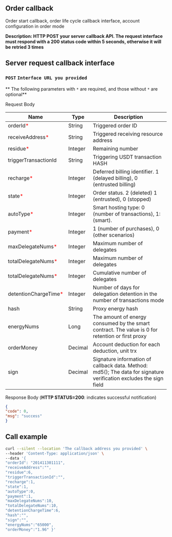 ## Order callback
Order start callback, order life cycle callback interface, account configuration in order mode

**Description: HTTP POST your server callback API. The request interface must respond with a 200 status code within 5 seconds, otherwise it will be retried 3 times**

## Server request callback interface
### `POST` `Interface URL you provided`
** The following parameters with `*` are required, and those without `*` are optional**

Request Body

| Name | Type | Description |
|-----------------------------------------------------|---------|----------------|
| orderId<span style="color:red">*</span> | String | Triggered order ID |
| receiveAddress<span style="color:red">*</span> | String | Triggered receiving resource address |
| residue<span style="color:red">*</span> | Integer | Remaining number |
| triggerTransactionId | String | Triggering USDT transaction HASH |
| recharge<span style="color:red">*</span> | Integer | Deferred billing identifier. 1 (delayed billing), 0 (entrusted billing) |
| state<span style="color:red">*</span> | Integer | Order status. 2 (deleted) 1 (entrusted), 0 (stopped) |
| autoType<span style="color:red">*</span> | Integer | Smart hosting type: 0 (number of transactions), 1: (smart). |
| payment<span style="color:red">*</span> | Integer | 1 (number of purchases), 0 (other scenarios) |
| maxDelegateNums<span style="color:red">*</span> | Integer | Maximum number of delegates |
| totalDelegateNums<span style="color:red">*</span> | Integer | Maximum number of delegates |
| totalDelegateNums<span style="color:red">*</span> | Integer | Cumulative number of delegates |
| detentionChargeTime<span style="color:red">*</span> | Integer | Number of days for delegation detention in the number of transactions mode |
| hash | String | Proxy energy hash |
| energyNums | Long | The amount of energy consumed by the smart contract. The value is 0 for retention or first proxy |
| orderMoney | Decimal | Account deduction for each deduction, unit trx |
| sign | Decimal | Signature information of callback data. Method: md5(); The data for signature verification excludes the sign field |

Response Body (**HTTP STATUS=200**: indicates successful notification)

```JSON
{
"code": 0,
"msg": "success"
}

```

## Call example
```bash
curl --silent --location 'The callback address you provided' \
--header 'Content-Type: application/json' \
--data '{
"orderId": "201411301111",
"receiveAddress":"",
"residue":6,
"triggerTransactionId":"",
"recharge":1,
"state":1,
"autoType":0,
"payment":1,
"maxDelegateNums":10,
"totalDelegateNums":10,
"detentionChargeTime":6,
"hash":"", 
"sign":"",
"energyNums":"65000",
"orderMoney":"1.96" }'
 ```

